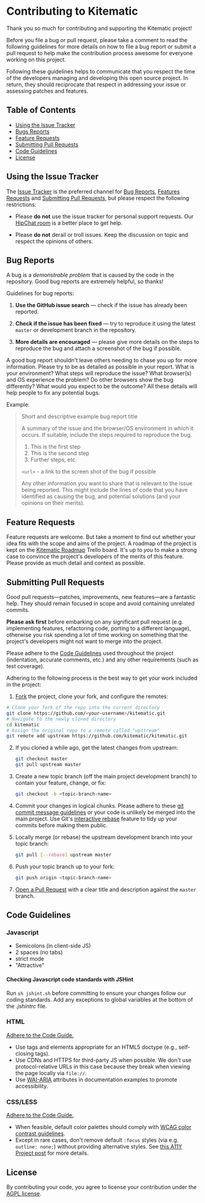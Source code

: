 # Contributing to Kitematic

Thank you so much for contributing and supporting the Kitematic project!

Before you file a bug or pull request, please take a comment to read the
following guidelines for more details on how to file a bug report or submit a
pull request to help make the contribution process awesome for
everyone working on this project.

Following these guidelines helps to communicate that you respect the time of
the developers managing and developing this open source project. In return,
they should reciprocate that respect in addressing your issue or assessing
patches and features.



## Table of Contents

 - [Using the Issue Tracker](#using-the-issue-tracker)
 - [Bugs Reports](#bug-reports)
 - [Feature Requests](#feature-requests)
 - [Submitting Pull Requests](#submitting-pull-requests)
 - [Code Guidelines](#code-guidelines)
 - [License](#license)


## Using the Issue Tracker

The [Issue Tracker](https://github.com/kitematic/kitematic/issues) is
the preferred channel for [Bug Reports](#bug-reports), [Features Requests](#feature-requests)
and [Submitting Pull Requests](#submitting-pull-requests), but please respect the following
restrictions:

* Please **do not** use the issue tracker for personal support requests. Our
[HipChat room](https://www.hipchat.com/gXK7pSepE) is a better place to get help.

* Please **do not** derail or troll issues. Keep the discussion on topic and
  respect the opinions of others.


## Bug Reports

A bug is a _demonstrable problem_ that is caused by the code in the repository.
Good bug reports are extremely helpful, so thanks!

Guidelines for bug reports:

1. **Use the GitHub issue search** &mdash; check if the issue has already been
	reported.

2. **Check if the issue has been fixed** &mdash; try to reproduce it using the
	latest `master` or development branch in the repository.

3. **More details are encouraged** &mdash; please give more details on the steps
	to reproduce the bug and attach a screenshot of the bug if possible.

A good bug report shouldn't leave others needing to chase you up for more
information. Please try to be as detailed as possible in your report. What is
your environment? What steps will reproduce the issue? What browser(s) and OS
experience the problem? Do other browsers show the bug differently? What
would you expect to be the outcome? All these details will help people to fix
any potential bugs.

Example:

> Short and descriptive example bug report title
>
> A summary of the issue and the browser/OS environment in which it occurs. If
> suitable, include the steps required to reproduce the bug.
>
> 1. This is the first step
> 2. This is the second step
> 3. Further steps, etc.
>
> `<url>` - a link to the screen shot of the bug if possible
>
> Any other information you want to share that is relevant to the issue being
> reported. This might include the lines of code that you have identified as
> causing the bug, and potential solutions (and your opinions on their
> merits).



## Feature Requests

Feature requests are welcome. But take a moment to find out whether your idea
fits with the scope and aims of the project. A roadmap of the project is kept
on the [Kitematic Roadmap](https://trello.com/b/xea5AHRk/kitematic-roadmap) Trello board.
It's up to *you* to make a strong case to convince the project's developers of
the merits of this feature. Please provide as much detail and context as possible.



## Submitting Pull Requests

Good pull requests—patches, improvements, new features—are a fantastic
help. They should remain focused in scope and avoid containing unrelated
commits.

**Please ask first** before embarking on any significant pull request (e.g.
implementing features, refactoring code, porting to a different language),
otherwise you risk spending a lot of time working on something that the
project's developers might not want to merge into the project.

Please adhere to the [Code Guidelines](#code-guidelines) used throughout the
project (indentation, accurate comments, etc.) and any other requirements
(such as test coverage).

Adhering to the following process is the best way to get your work
included in the project:

1. [Fork](http://help.github.com/fork-a-repo/) the project, clone your fork,
	and configure the remotes:

 ```bash
 # Clone your fork of the repo into the current directory
 git clone https://github.com/<your-username>/kitematic.git
 # Navigate to the newly cloned directory
 cd kitematic
 # Assign the original repo to a remote called "upstream"
 git remote add upstream https://github.com/kitematic/kitematic.git
 ```

2. If you cloned a while ago, get the latest changes from upstream:

	```bash
	git checkout master
	git pull upstream master
	```

3. Create a new topic branch (off the main project development branch) to
	contain your feature, change, or fix:

	```bash
	git checkout -b <topic-branch-name>
	```

4. Commit your changes in logical chunks. Please adhere to these [git commit
	message guidelines](http://tbaggery.com/2008/04/19/a-note-about-git-commit-messages.html)
	or your code is unlikely be merged into the main project. Use Git's
	[interactive rebase](https://help.github.com/articles/interactive-rebase)
	feature to tidy up your commits before making them public.

5. Locally merge (or rebase) the upstream development branch into your topic branch:

	```bash
	git pull [--rebase] upstream master
	```

6. Push your topic branch up to your fork:

	```bash
	git push origin <topic-branch-name>
	```

7. [Open a Pull Request](https://help.github.com/articles/using-pull-requests/)
	 with a clear title and description against the `master` branch.



## Code Guidelines

### Javascript

- Semicolons (in client-side JS)
- 2 spaces (no tabs)
- strict mode
- "Attractive"

#### Checking Javascript code standards with JSHint

Run `sh jshint.sh` before committing to ensure your changes follow our coding
standards. Add any exceptions to global variables at the bottom of the
*.jshintrc* file.

### HTML

[Adhere to the Code Guide.](http://codeguide.co/#html)

- Use tags and elements appropriate for an HTML5 doctype (e.g., self-closing tags).
- Use CDNs and HTTPS for third-party JS when possible. We don't use protocol-relative URLs in this case because they break when viewing the page locally via `file://`.
- Use [WAI-ARIA](https://developer.mozilla.org/en-US/docs/Web/Accessibility/ARIA) attributes in documentation examples to promote accessibility.

### CSS/LESS

[Adhere to the Code Guide.](http://codeguide.co/#css)

- When feasible, default color palettes should comply with [WCAG color contrast guidelines](http://www.w3.org/TR/WCAG20/#visual-audio-contrast).
- Except in rare cases, don't remove default `:focus` styles (via e.g. `outline: none;`) without providing alternative styles. See [this A11Y Project post](http://a11yproject.com/posts/never-remove-css-outlines/) for more details.



## License

By contributing your code, you agree to license your contribution under the [AGPL license](https://github.com/kitematic/kitematic/blob/master/LICENSE).
